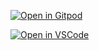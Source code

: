 [![Open in Gitpod](https://gitpod.io/button/open-in-gitpod.svg)](https://gitpod.io/#https://github.com/TienEnChang/Site-Repo)

[![Open in VSCode](https://www.google.com/imgres?imgurl=https%3A%2F%2Fcdn.dribbble.com%2Fusers%2F763495%2Fscreenshots%2F4651910%2Fattachments%2F1050894%2Fvisual-studio.ico&imgrefurl=https%3A%2F%2Fdribbble.com%2Fshots%2F4651910-Visual-Studio-Code-Mac-Icon-Replacement-File-Download-Included&tbnid=E_z4ymaclSEZiM&vet=12ahUKEwjViIi20rrzAhXSNaYKHeAXDMsQMygJegUIARC-AQ..i&docid=h4bjwa_17nQkxM&w=256&h=256&q=VSCode%20icon&ved=2ahUKEwjViIi20rrzAhXSNaYKHeAXDMsQMygJegUIARC-AQ)](https://http://35.212.172.227:3000)

